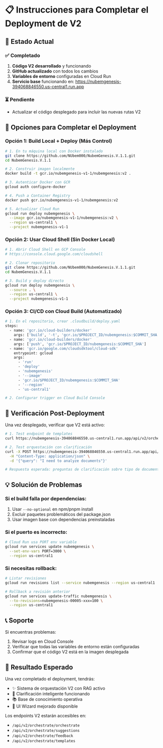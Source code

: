 # 📋 Instrucciones para Completar el Deployment de V2

## 🎯 Estado Actual

### ✅ Completado
1. **Código V2 desarrollado** y funcionando
2. **GitHub actualizado** con todos los cambios
3. **Variables de entorno** configuradas en Cloud Run
4. **Servicio base** funcionando en: https://nubemgenesis-394068846550.us-central1.run.app

### ⏳ Pendiente
- Actualizar el código desplegado para incluir las nuevas rutas V2

## 🚀 Opciones para Completar el Deployment

### Opción 1: Build Local + Deploy (Más Control)

```bash
# 1. En tu máquina local con Docker instalado
git clone https://github.com/NUbem000/NubemGenesis.V.1.1.git
cd NubemGenesis.V.1.1

# 2. Construir imagen localmente
docker build -t gcr.io/nubemgenesis-v1-1/nubemgenesis:v2 .

# 3. Autenticar Docker con GCR
gcloud auth configure-docker

# 4. Push a Container Registry
docker push gcr.io/nubemgenesis-v1-1/nubemgenesis:v2

# 5. Actualizar Cloud Run
gcloud run deploy nubemgenesis \
  --image gcr.io/nubemgenesis-v1-1/nubemgenesis:v2 \
  --region us-central1 \
  --project nubemgenesis-v1-1
```

### Opción 2: Usar Cloud Shell (Sin Docker Local)

```bash
# 1. Abrir Cloud Shell en GCP Console
# https://console.cloud.google.com/cloudshell

# 2. Clonar repositorio
git clone https://github.com/NUbem000/NubemGenesis.V.1.1.git
cd NubemGenesis.V.1.1

# 3. Build y deploy directo
gcloud run deploy nubemgenesis \
  --source . \
  --region us-central1 \
  --project nubemgenesis-v1-1
```

### Opción 3: CI/CD con Cloud Build (Automatizado)

```bash
# 1. En el repositorio, crear .cloudbuild/deploy.yaml
steps:
  - name: 'gcr.io/cloud-builders/docker'
    args: ['build', '-t', 'gcr.io/$PROJECT_ID/nubemgenesis:$COMMIT_SHA', '.']
  - name: 'gcr.io/cloud-builders/docker'
    args: ['push', 'gcr.io/$PROJECT_ID/nubemgenesis:$COMMIT_SHA']
  - name: 'gcr.io/google.com/cloudsdktool/cloud-sdk'
    entrypoint: gcloud
    args:
      - 'run'
      - 'deploy'
      - 'nubemgenesis'
      - '--image'
      - 'gcr.io/$PROJECT_ID/nubemgenesis:$COMMIT_SHA'
      - '--region'
      - 'us-central1'

# 2. Configurar trigger en Cloud Build Console
```

## 🧪 Verificación Post-Deployment

Una vez desplegado, verificar que V2 está activo:

```bash
# 1. Test endpoint de templates
curl https://nubemgenesis-394068846550.us-central1.run.app/api/v2/orchestrate/templates

# 2. Test orquestación con clarificación
curl -X POST https://nubemgenesis-394068846550.us-central1.run.app/api/v2/orchestrate/orchestrate \
  -H "Content-Type: application/json" \
  -d '{"query": "I need to analyze documents"}'

# Respuesta esperada: preguntas de clarificación sobre tipo de documentos, etc.
```

## 💡 Solución de Problemas

### Si el build falla por dependencias:
1. Usar `--no-optional` en npm/pnpm install
2. Excluir paquetes problemáticos del package.json
3. Usar imagen base con dependencias preinstaladas

### Si el puerto es incorrecto:
```bash
# Cloud Run usa PORT env variable
gcloud run services update nubemgenesis \
  --set-env-vars PORT=3000 \
  --region us-central1
```

### Si necesitas rollback:
```bash
# Listar revisiones
gcloud run revisions list --service nubemgenesis --region us-central1

# Rollback a revisión anterior
gcloud run services update-traffic nubemgenesis \
  --to-revisions=nubemgenesis-00005-xxx=100 \
  --region us-central1
```

## 📞 Soporte

Si encuentras problemas:
1. Revisar logs en Cloud Console
2. Verificar que todas las variables de entorno están configuradas
3. Confirmar que el código V2 está en la imagen desplegada

## 🎯 Resultado Esperado

Una vez completado el deployment, tendrás:
- ✨ Sistema de orquestación V2 con RAG activo
- 🤖 Clarificación inteligente funcionando
- 📚 Base de conocimiento operativa
- 🎨 UI Wizard mejorado disponible

Los endpoints V2 estarán accesibles en:
- `/api/v2/orchestrate/orchestrate`
- `/api/v2/orchestrate/suggestions`
- `/api/v2/orchestrate/feedback`
- `/api/v2/orchestrate/templates`